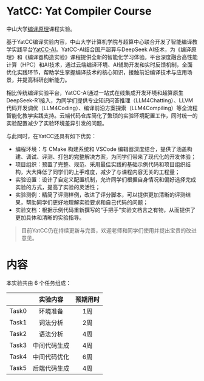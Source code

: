 
# YatCC: Yat Compiler Course

中山大学[编译原理](https://yatcc-ai.com/teach/s2025.html)课程实验。

基于YatCC编译实验内容，中山大学计算机学院与超算中心联合开发了智能编译教学实践平台[YatCC-AI](https://yatcc-ai.com)。YatCC-AI结合国产超算与DeepSeek AI技术，为《编译原理》和《编译器构造实验》课程提供全新的智能化学习体验。平台深度融合高性能计算（HPC）和AI技术，通过云端编译环境、AI辅助开发和实时反馈机制，全面优化实践环节，帮助学生掌握编译技术的核心知识，接触前沿编译技术与应用场景，并提高科研创新能力。

相比传统编译实验平台，YatCC-AI通过一站式在线集成开发环境和超算原生DeepSeek-R1接入，为同学们提供专业知识问答推理（LLM4Chatting）、LLVM代码开发调优（LLM4Coding）、编译前沿方案探索（LLM4Compiling）等全流程智能化教学实践支持。云端代码仓库简化了繁琐的实验环境配置工作，同时统一的实验配置减少了实验环境差异引发的问题。

与此同时，在YatCC还具有如下优势：

- 编程环境：与 CMake 构建系统和 VSCode 编辑器深度结合，提供了涵盖构建、调试、评测、打包的完整解决方案，为同学们带来了现代化的开发体验；
- 项目组织：预置了完整、规范、采用最佳实践的基础示例代码和项目组织结构，大大降低了同学们的上手难度，减少了与课程内容无关的工程量；
- 实验设置：设计了自定义配置机制，允许同学们根据自身情况和偏好选择完成实验的方式，提高了实验的灵活性；
- 实验测例：精简了评测样例，改进了评分脚本，可以提供更加清晰的评测结果，帮助同学们更好地理解实验要求和自己代码的问题；
- 实验文档：根据示例代码重新撰写的“手把手”实验文档言之有物，从而提供了更加具体和清晰的实验指导。

> 目前YatCC仍在持续更新与完善，欢迎老师和同学们使用并提出宝贵的改进意见。

# 内容

本实验共由 6 个任务组成：

|       |   实验内容   | 预期用时 |
| :---: | :----------: | :------: |
| Task0 |   环境准备   |   1周    |
| Task1 |   词法分析   |   2周    |
| Task2 |   语法分析   |   4周    |
| Task3 | 中间代码生成 |   4周    |
| Task4 | 中间代码优化 |   6周    |
| Task5 | 后端代码生成 |   4周    |
